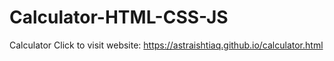 # Calculator-HTML-CSS-JS
Calculator
Click to visit website: https://astraishtiaq.github.io/calculator.html

